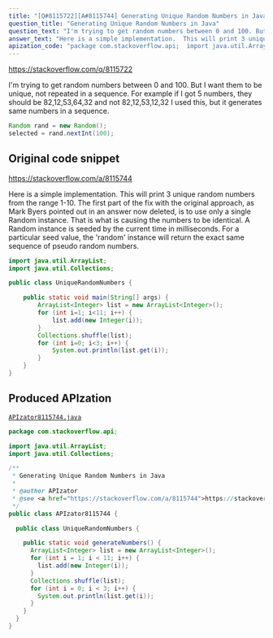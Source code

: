 ```yaml
---
title: "[Q#8115722][A#8115744] Generating Unique Random Numbers in Java"
question_title: "Generating Unique Random Numbers in Java"
question_text: "I'm trying to get random numbers between 0 and 100. But I want them to be unique, not repeated in a sequence. For example if I got 5 numbers, they should be 82,12,53,64,32 and not 82,12,53,12,32 I used this, but it generates same numbers in a sequence."
answer_text: "Here is a simple implementation.  This will print 3 unique random numbers from the range 1-10. The first part of the fix with the original approach, as Mark Byers pointed out in an answer now deleted, is to use only a single Random instance. That is what is causing the numbers to be identical.  A Random instance is seeded by the current time in milliseconds.  For a particular seed value, the 'random' instance will return the exact same sequence of pseudo random numbers."
apization_code: "package com.stackoverflow.api;  import java.util.ArrayList; import java.util.Collections;  /**  * Generating Unique Random Numbers in Java  *  * @author APIzator  * @see <a href=\"https://stackoverflow.com/a/8115744\">https://stackoverflow.com/a/8115744</a>  */ public class APIzator8115744 {    public class UniqueRandomNumbers {      public static void generateNumbers() {       ArrayList<Integer> list = new ArrayList<Integer>();       for (int i = 1; i < 11; i++) {         list.add(new Integer(i));       }       Collections.shuffle(list);       for (int i = 0; i < 3; i++) {         System.out.println(list.get(i));       }     }   } }"
---
```


https://stackoverflow.com/q/8115722

I&#x27;m trying to get random numbers between 0 and 100. But I want them to be unique, not repeated in a sequence. For example if I got 5 numbers, they should be 82,12,53,64,32 and not 82,12,53,12,32
I used this, but it generates same numbers in a sequence.


```java
Random rand = new Random();
selected = rand.nextInt(100);
```


## Original code snippet

https://stackoverflow.com/a/8115744

Here is a simple implementation.  This will print 3 unique random numbers from the range 1-10.
The first part of the fix with the original approach, as Mark Byers pointed out in an answer now deleted, is to use only a single Random instance.
That is what is causing the numbers to be identical.  A Random instance is seeded by the current time in milliseconds.  For a particular seed value, the &#x27;random&#x27; instance will return the exact same sequence of pseudo random numbers.

```java
import java.util.ArrayList;
import java.util.Collections;

public class UniqueRandomNumbers {

    public static void main(String[] args) {
        ArrayList<Integer> list = new ArrayList<Integer>();
        for (int i=1; i<11; i++) {
            list.add(new Integer(i));
        }
        Collections.shuffle(list);
        for (int i=0; i<3; i++) {
            System.out.println(list.get(i));
        }
    }
}
```

## Produced APIzation

[`APIzator8115744.java`](https://github.com/pasqualesalza/apization-temp-data/raw/master/apizations/java/APIzator8115744.java)

```java
package com.stackoverflow.api;

import java.util.ArrayList;
import java.util.Collections;

/**
 * Generating Unique Random Numbers in Java
 *
 * @author APIzator
 * @see <a href="https://stackoverflow.com/a/8115744">https://stackoverflow.com/a/8115744</a>
 */
public class APIzator8115744 {

  public class UniqueRandomNumbers {

    public static void generateNumbers() {
      ArrayList<Integer> list = new ArrayList<Integer>();
      for (int i = 1; i < 11; i++) {
        list.add(new Integer(i));
      }
      Collections.shuffle(list);
      for (int i = 0; i < 3; i++) {
        System.out.println(list.get(i));
      }
    }
  }
}

```